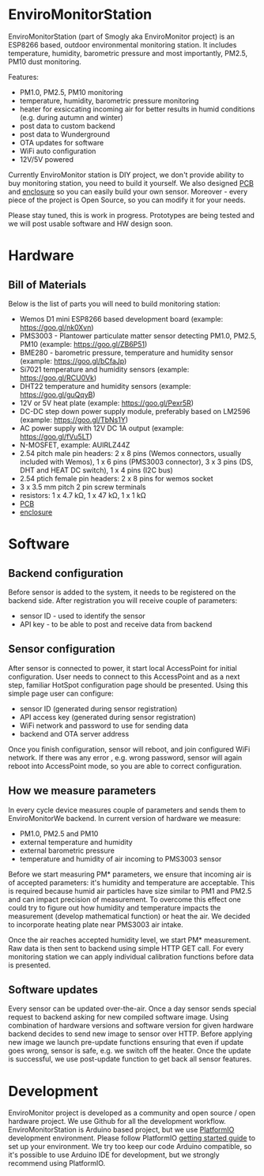 # EnviroMonitorStation
EnviroMonitorStation (part of Smogly aka EnviroMonitor project) is an ESP8266 based, outdoor environmental monitoring station. It includes temperature, humidity, barometric pressure and most importantly, PM2.5, PM10 dust monitoring.

Features:
- PM1.0, PM2.5, PM10 monitoring
- temperature, humidity, barometric pressure monitoring
- heater for exsiccating incoming air for better results in humid conditions (e.g. during autumn and winter)
- post data to custom backend
- post data to Wunderground
- OTA updates for software
- WiFi auto configuration
- 12V/5V powered

Currently EnviroMonitor station is DIY project, we don't provide ability to buy monitoring station, you need to build it yourself.
We also designed [PCB](https://github.com/EnviroMonitor/EnviroMonitorElectronics) and [enclosure](https://github.com/EnviroMonitor/EnviroMonitorEnclosure) so you can easily build your own sensor. Moreover - every piece of the project is Open Source, so you can modify it for your needs.

Please stay tuned, this is work in progress. Prototypes are being tested and we will post usable software and HW design soon.

# Hardware

## Bill of Materials
Below is the list of parts you will need to build monitoring station:

- Wemos D1 mini ESP8266 based development board (example: https://goo.gl/nk0Xvn)
- PMS3003 - Plantower particulate matter sensor detecting PM1.0, PM2.5, PM10 (example: https://goo.gl/ZB6P51)
- BME280 - barometric pressure, temperature and humidity sensor (example: https://goo.gl/bCfaJp)
- Si7021 temperature and humidity sensors (example: https://goo.gl/RCU0Vk)
- DHT22 temperature and humidity sensors (example: https://goo.gl/guQqyB)
- 12V or 5V heat plate (example: https://goo.gl/Pexr5R)
- DC-DC step down power supply module, preferably based on LM2596 (example: https://goo.gl/TbNs1Y)
- AC power supply with 12V DC 1A output (example: https://goo.gl/fVu5LT)
- N-MOSFET, example: AUIRLZ44Z
- 2.54 pitch male pin headers: 2 x 8 pins (Wemos connectors, usually included with Wemos), 1 x 6 pins (PMS3003 connector), 3 x 3 pins (DS, DHT and HEAT DC switch), 1 x 4 pins (I2C bus)
- 2.54 ptich female pin headers: 2 x 8 pins for wemos socket
- 3 x 3.5 mm pitch 2 pin screw terminals
- resistors: 1 x 4.7 kΩ, 1 x 47 kΩ, 1 x 1 kΩ
- [PCB](https://github.com/EnviroMonitor/EnviroMonitorElectronics)
- [enclosure](https://github.com/EnviroMonitor/EnviroMonitorEnclosure)


# Software
## Backend configuration
Before sensor is added to the system, it needs to be registered on the backend side. After registration you will receive couple of parameters:
- sensor ID - used to identify the sensor
- API key - to be able to post and receive data from backend

## Sensor configuration
After sensor is connected to power, it start local AccessPoint for initial configuration. User needs to connect to this AccessPoint and as a next step, familiar HotSpot configuration page should be presented. Using this simple page user can configure:
- sensor ID (generated during sensor registration)
- API access key (generated during sensor registration)
- WiFi network and password to use for sending data
- backend and OTA server address

Once you finish configuration, sensor will reboot, and join configured WiFi network. If there was any error , e.g. wrong password, sensor will again reboot into AccessPoint mode, so you are able to correct configuration.

## How we measure parameters
In every cycle device measures couple of parameters and sends them to EnviroMonitorWe backend. In current version of hardware we measure:
- PM1.0, PM2.5 and PM10
- external temperature and humidity
- external barometric pressure
- temperature and humidity of air incoming to PMS3003 sensor

Before we start measuring PM* parameters, we ensure that incoming air is of accepted parameters: it's humidity and temperature are acceptable. This is required because humid air particles have size similar to PM1 and PM2.5 and can impact precision of measurement. To overcome this effect one could try to figure out how humidity and temperature impacts the measurement (develop mathematical function) or heat the air. We decided to incorporate heating plate near PMS3003 air intake.

Once the air reaches accepted humidity level, we start PM* measurement. Raw data is then sent to backend using simple HTTP GET call. For every monitoring station we can apply individual calibration functions before data is presented.

## Software updates
Every sensor can be updated over-the-air. Once a day sensor sends special request to backend asking for new compiled software image. Using combination of hardware versions and software version for given hardware backend decides to send new image to sensor over HTTP.
Before applying new image we launch pre-update functions ensuring that even if update goes wrong, sensor is safe, e.g. we switch off the heater. Once the update is successful, we use post-update function to get back all sensor features.

# Development
EnviroMonitor project is developed as a community and open source / open hardware project. We use Github for all the development workflow.
EnviroMonitorStation is Arduino based project, but we use [PlatformIO](http://platformio.org/) development environment. Please follow PlatformIO [getting started guide](http://platformio.org/get-started) to set up your environment. We try too keep our code Arduino compatible, so it's possible to use Arduino IDE for development, but we strongly recommend using PlatformIO. 
